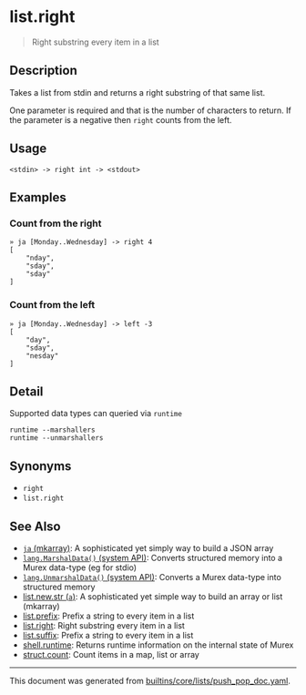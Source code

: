 # list.right

> Right substring every item in a list

## Description

Takes a list from stdin and returns a right substring of that same list.

One parameter is required and that is the number of characters to return. If
the parameter is a negative then `right` counts from the left.

## Usage

```
<stdin> -> right int -> <stdout>
```

## Examples

### Count from the right

```
» ja [Monday..Wednesday] -> right 4
[
    "nday",
    "sday",
    "sday"
]
```

### Count from the left

```
» ja [Monday..Wednesday] -> left -3
[
    "day",
    "sday",
    "nesday"
]
```

## Detail

Supported data types can queried via `runtime`

```
runtime --marshallers
runtime --unmarshallers
```

## Synonyms

* `right`
* `list.right`


## See Also

* [`ja` (mkarray)](../commands/ja.md):
  A sophisticated yet simply way to build a JSON array
* [`lang.MarshalData()` (system API)](../apis/lang.MarshalData.md):
  Converts structured memory into a Murex data-type (eg for stdio)
* [`lang.UnmarshalData()` (system API)](../apis/lang.UnmarshalData.md):
  Converts a Murex data-type into structured memory
* [list.new.str (`a`)](../commands/a.md):
  A sophisticated yet simple way to build an array or list (mkarray)
* [list.prefix](../commands/prefix.md):
  Prefix a string to every item in a list
* [list.right](../commands/right.md):
  Right substring every item in a list
* [list.suffix](../commands/suffix.md):
  Prefix a string to every item in a list
* [shell.runtime](../commands/runtime.md):
  Returns runtime information on the internal state of Murex
* [struct.count](../commands/count.md):
  Count items in a map, list or array

<hr/>

This document was generated from [builtins/core/lists/push_pop_doc.yaml](https://github.com/lmorg/murex/blob/master/builtins/core/lists/push_pop_doc.yaml).